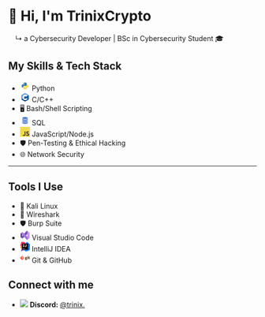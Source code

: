 # 👋 Hi, I'm TrinixCrypto  
⠀ ↳ a Cybersecurity Developer | BSc in Cybersecurity Student 🎓

## My Skills & Tech Stack  
- <img height="20" src="https://raw.githubusercontent.com/github/explore/main/topics/python/python.png"> Python
- <img height="20" src="https://github.com/github/explore/blob/main/topics/c/c.png"> C/C++
- 🖥️ Bash/Shell Scripting
- <img height="20" src="https://github.com/github/explore/blob/main/topics/sql/sql.png"> SQL
- <img height="20" src="https://github.com/github/explore/blob/main/topics/javascript/javascript.png"> JavaScript/Node.js
- 🛡️ Pen-Testing & Ethical Hacking  
- 🌐 Network Security

---

## Tools I Use  
- 🐧 Kali Linux  
- 📶 Wireshark  
- 🛡️ Burp Suite  
- <img height="20" src="https://github.com/github/explore/blob/main/topics/visual-studio/visual-studio.png?raw=true"> Visual Studio Code
- <img height="20" src="https://github.com/github/explore/blob/main/topics/intellij-idea/intellij-idea.png"> IntelliJ IDEA
- <img height="20" src="https://github.com/github/explore/blob/main/topics/git/git.png"> Git & GitHub

## Connect with me  
* <img height="20" src="https://www.edigitalagency.com.au/wp-content/uploads/Discord-logo-icon-clyde-blurple-png.png"> **Discord:** <a href="https://discordapp.com/users/192210511180333059" target="_blank">@trinix.</a>
